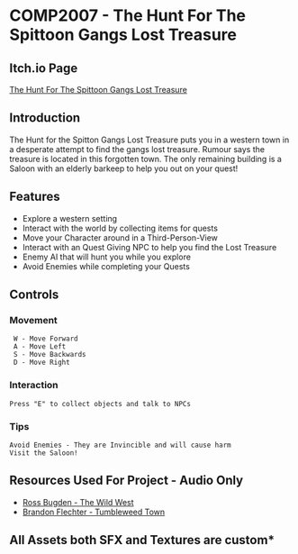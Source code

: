 # COMP2007 - The Hunt For The Spittoon Gangs Lost Treasure

## Itch.io Page
[The Hunt For The Spittoon Gangs Lost Treasure](https://cwispy.itch.io/the-hunt-for-the-spittoon-gangs-lost-treasure)

## Introduction
The Hunt for the Spitton Gangs Lost Treasure puts you in a western town in a desperate attempt to find the gangs lost treasure. Rumour says the treasure is located
in this forgotten town. The only remaining building is a Saloon with an elderly barkeep to help you out on your quest! 

## Features
- Explore a western setting
- Interact with the world by collecting items for quests
- Move your Character around in a Third-Person-View
- Interact with an Quest Giving NPC to help you find the Lost Treasure
- Enemy AI that will hunt you while you explore
- Avoid Enemies while completing your Quests

## Controls
### Movement
     W - Move Forward
     A - Move Left
     S - Move Backwards
     D - Move Right

### Interaction
    Press "E" to collect objects and talk to NPCs

### Tips
    Avoid Enemies - They are Invincible and will cause harm
    Visit the Saloon!

## Resources Used For Project - Audio Only
- [Ross Bugden - The Wild West](https://www.youtube.com/watch?v=VDPMAuv-3nkm)
- [Brandon Flechter - Tumbleweed Town](https://www.youtube.com/watch?v=JBkRe_m21Z0)

## All Assets both SFX and Textures are custom*
